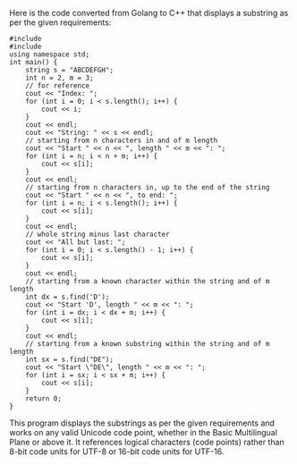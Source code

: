 Here is the code converted from Golang to C++ that displays a substring as per the given requirements:
```
#include 
#include 
using namespace std;
int main() {
    string s = "ABCDEFGH";
    int n = 2, m = 3;
    // for reference
    cout << "Index: ";
    for (int i = 0; i < s.length(); i++) {
        cout << i;
    }
    cout << endl;
    cout << "String: " << s << endl;
    // starting from n characters in and of m length
    cout << "Start " << n << ", length " << m << ": ";
    for (int i = n; i < n + m; i++) {
        cout << s[i];
    }
    cout << endl;
    // starting from n characters in, up to the end of the string
    cout << "Start " << n << ", to end: ";
    for (int i = n; i < s.length(); i++) {
        cout << s[i];
    }
    cout << endl;
    // whole string minus last character
    cout << "All but last: ";
    for (int i = 0; i < s.length() - 1; i++) {
        cout << s[i];
    }
    cout << endl;
    // starting from a known character within the string and of m length
    int dx = s.find('D');
    cout << "Start 'D', length " << m << ": ";
    for (int i = dx; i < dx + m; i++) {
        cout << s[i];
    }
    cout << endl;
    // starting from a known substring within the string and of m length
    int sx = s.find("DE");
    cout << "Start \"DE\", length " << m << ": ";
    for (int i = sx; i < sx + m; i++) {
        cout << s[i];
    }
    return 0;
}
``` 
This program displays the substrings as per the given requirements and works on any valid Unicode code point, whether in the Basic Multilingual Plane or above it. It references logical characters (code points) rather than 8-bit code units for UTF-8 or 16-bit code units for UTF-16.

